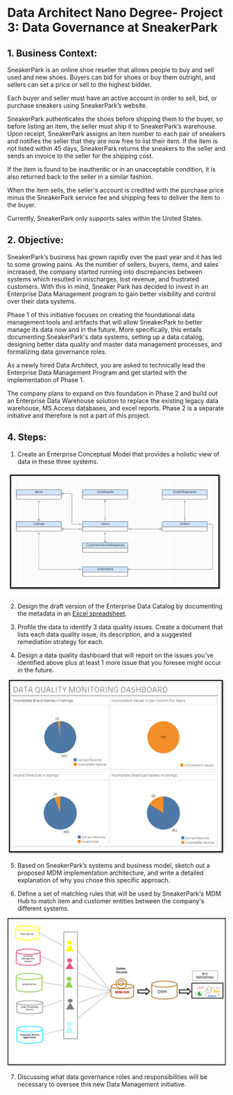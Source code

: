 # Data Architect Nano Degree- Project 3: Data Governance at SneakerPark



## 1. Business Context:

SneakerPark is an online shoe reseller that allows people to buy and sell used and new shoes. Buyers can bid for shoes or buy them outright, and sellers can set a price or sell to the highest bidder.

Each buyer and seller must have an active account in order to sell, bid, or purchase sneakers using SneakerPark’s website.

SneakerPark authenticates the shoes before shipping them to the buyer, so before listing an item, the seller must ship it to SneakerPark’s warehouse. Upon receipt, SneakerPark assigns an item number to each pair of sneakers and notifies the seller that they are now free to list their item. If the item is not listed within 45 days, SneakerPark returns the sneakers to the seller and sends an invoice to the seller for the shipping cost.

If the item is found to be inauthentic or in an unacceptable condition, it is also returned back to the seller in a similar fashion.

When the item sells, the seller's account is credited with the purchase price minus the SneakerPark service fee and shipping fees to deliver the item to the buyer.

Currently, SneakerPark only supports sales within the United States.


## 2. Objective:

SneakerPark’s business has grown rapidly over the past year and it has led to some growing pains. As the number of sellers, buyers, items, and sales increased, the company started running into discrepancies between systems which resulted in mischarges, lost revenue, and frustrated customers. With this in mind, Sneaker Park has decided to invest in an Enterprise Data Management program to gain better visibility and control over their data systems.

Phase 1 of this initiative focuses on creating the foundational data management tools and artifacts that will allow SneakerPark to better manage its data now and in the future. More specifically, this entails documenting SneakerPark's data systems, setting up a data catalog, designing better data quality and master data management processes, and formalizing data governance roles.

As a newly hired Data Architect, you are asked to technically lead the Enterprise Data Management Program and get started with the implementation of Phase 1.

The company plans to expand on this foundation in Phase 2 and build out an Enterprise Data Warehouse solution to replace the existing legacy data warehouse, MS Access databases, and excel reports. Phase 2 is a separate initiative and therefore is not a part of this project.

## 4. Steps:


1. Create an Enterprise Conceptual Model that provides a holistic view of data in these three systems.

![](Conceptual_ERD.PNG) 

2. Design the draft version of the Enterprise Data Catalog by documenting the metadata in an [Excel spreadsheet]().

3. Profile the data to identify 3 data quality issues. Create a document that lists each data quality issue, its description, and a suggested remediation strategy for each.

4. Design a data quality dashboard that will report on the issues you’ve identified above plus at least 1 more issue that you foresee might occur in the future.

![](Data_Quality_Monitoring_Dashboard.PNG)

5. Based on SneakerPark’s systems and business model, sketch out a proposed MDM implementation architecture, and write a detailed explanation of why you chose this specific approach.

6. Define a set of matching rules that will be used by SneakerPark's MDM Hub to match item and customer entities between the company's different systems.

![](MDM_Diagram.PNG)

7. Discussing what data governance roles and responsibilities will be necessary to oversee this new Data Management initiative.


